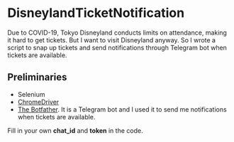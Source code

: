 # DisneylandTicketNotification
Due to COVID-19, Tokyo Disneyland conducts limits on attendance, making it hard to get tickets. But I want to visit Disneyland anyway. So I wrote a script to snap up tickets and send notifications through Telegram bot when tickets are available.

## Preliminaries
* Selenium
* [ChromeDriver](https://chromedriver.chromium.org/)
* [The Botfather](https://telegram.me/botfather). It is a Telegram bot and I used it to send me notifications when tickets are available.

Fill in your own **chat_id** and **token** in the code. 
